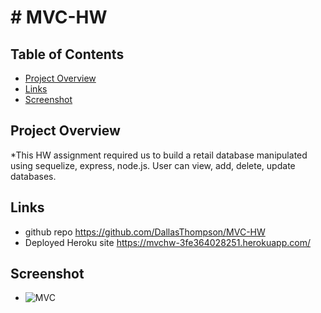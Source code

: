 # # MVC-HW



## Table of Contents

- [Project Overview](#project-overview)
- [Links](#Links)
- [Screenshot](#Screenshot)


## Project Overview
*This HW assignment required us to build a retail database manipulated using sequelize, express, node.js. User can view, add, delete, update databases.

## Links
* github repo https://github.com/DallasThompson/MVC-HW
* Deployed Heroku site https://mvchw-3fe364028251.herokuapp.com/

## Screenshot
* ![MVC](https://github.com/DallasThompson/MVC-HW/assets/142254679/813355c2-7b05-42c8-bb67-84bc8860bf0c)
